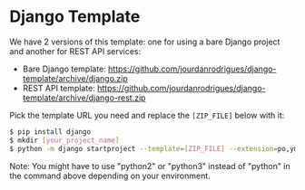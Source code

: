 # Django Template

We have 2 versions of this template: one for using a bare Django project and another for REST API services:

- Bare Django template: https://github.com/jourdanrodrigues/django-template/archive/django.zip
- REST API template: https://github.com/jourdanrodrigues/django-template/archive/django-rest.zip

Pick the template URL you need and replace the `[ZIP_FILE]` below with it:

```bash
$ pip install django
$ mkdir [your_project_name]
$ python -m django startproject --template=[ZIP_FILE] --extension=po,yml,md,py ${_} ./${_}
```

Note: You might have to use "python2" or "python3" instead of "python" in the command above depending on your
environment.
